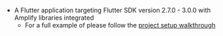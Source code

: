 * A Flutter application targeting Flutter SDK version 2.7.0 - 3.0.0 with Amplify libraries integrated
    * For a full example of please follow the [project setup walkthrough](~/lib/project-setup/create-application.md)
